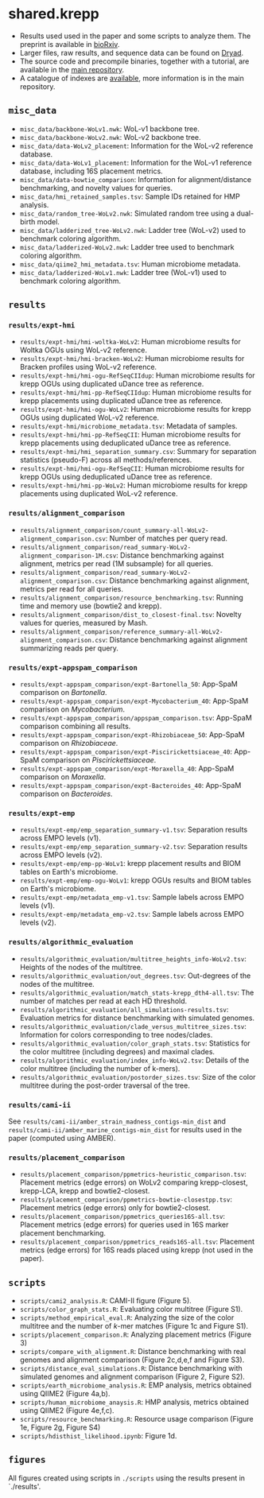 # shared.krepp
- Results used used in the paper and some scripts to analyze them. The preprint is available in [bioRxiv](https://doi.org/10.1101/2025.01.20.633730).
- Larger files, raw results, and sequence data can be found on [Dryad](https://doi.org/10.5061/dryad.63xsj3vd3).
- The source code and precompile binaries, together with a tutorial, are available in the [main repository](https://github.com/bo1929/krepp).
- A catalogue of indexes are [available](https://ter-trees.ucsd.edu/data/krepp/), more information is in the main repository.

## `misc_data`
* `misc_data/backbone-WoLv1.nwk`: WoL-v1 backbone tree.
* `misc_data/backbone-WoLv2.nwk`: WoL-v2 backbone tree.
* `misc_data/data-WoLv2_placement`: Information for the WoL-v2 reference database.
* `misc_data/data-WoLv1_placement`: Information for the WoL-v1 reference database, including 16S placement metrics.
* `misc_data/data-bowtie_comparison`: Information for alignment/distance benchmarking, and novelty values for queries.
* `misc_data/hmi_retained_samples.tsv`: Sample IDs retained for HMP analysis.
* `misc_data/random_tree-WoLv2.nwk`: Simulated random tree using a dual-birth model.
* `misc_data/ladderized_tree-WoLv2.nwk`: Ladder tree (WoL-v2) used to benchmark coloring algorithm.
* `misc_data/ladderized-WoLv2.nwk`: Ladder tree used to benchmark coloring algorithm.
* `misc_data/qiime2_hmi_metadata.tsv`: Human microbiome metadata.
* `misc_data/ladderized-WoLv1.nwk`: Ladder tree (WoL-v1) used to benchmark coloring algorithm.

## `results`
### `results/expt-hmi`
* `results/expt-hmi/hmi-woltka-WoLv2`: Human microbiome results for Woltka OGUs using WoL-v2 reference.
* `results/expt-hmi/hmi-bracken-WoLv2`: Human microbiome results for Bracken profiles using WoL-v2 reference.
* `results/expt-hmi/hmi-ogu-RefSeqCIIdup`: Human microbiome results for krepp OGUs using duplicated uDance tree as reference.
* `results/expt-hmi/hmi-pp-RefSeqCIIdup`: Human microbiome results for krepp placements using duplicated uDance tree as reference.
* `results/expt-hmi/hmi-ogu-WoLv2`: Human microbiome results for krepp OGUs using duplicated WoL-v2 reference.
* `results/expt-hmi/microbiome_metadata.tsv`: Metadata of samples.
* `results/expt-hmi/hmi-pp-RefSeqCII`: Human microbiome results for krepp placements using deduplicated uDance tree as reference.
* `results/expt-hmi/hmi_separation_summary.csv`: Summary for separation statistics (pseudo-F) across all methods/references.
* `results/expt-hmi/hmi-ogu-RefSeqCII`: Human microbiome results for krepp OGUs using deduplicated uDance tree as reference.
* `results/expt-hmi/hmi-pp-WoLv2`: Human microbiome results for krepp placements using duplicated WoL-v2 reference.

### `results/alignment_comparison`
* `results/alignment_comparison/count_summary-all-WoLv2-alignment_comparison.csv`: Number of matches per query read.
* `results/alignment_comparison/read_summary-WoLv2-alignment_comparison-1M.csv`: Distance benchmarking against alignment, metrics per read (1M subsample) for all queries.
* `results/alignment_comparison/read_summary-WoLv2-alignment_comparison.csv`: Distance benchmarking against alignment, metrics per read for all queries.
* `results/alignment_comparison/resource_benchmarking.tsv`: Running time and memory use (bowtie2 and krepp).
* `results/alignment_comparison/dist_to_closest-final.tsv`: Novelty values for queries, measured by Mash.
* `results/alignment_comparison/reference_summary-all-WoLv2-alignment_comparison.csv`: Distance benchmarking against alignment summarizing reads per query.

### `results/expt-appspam_comparison`
* `results/expt-appspam_comparison/expt-Bartonella_50`: App-SpaM comparison on *Bartonella*.
* `results/expt-appspam_comparison/expt-Mycobacterium_40`: App-SpaM comparison on *Mycobacterium*.
* `results/expt-appspam_comparison/appspam_comparison.tsv`: App-SpaM comparison combining all results.
* `results/expt-appspam_comparison/expt-Rhizobiaceae_50`: App-SpaM comparison on *Rhizobiaceae*.
* `results/expt-appspam_comparison/expt-Piscirickettsiaceae_40`: App-SpaM comparison on *Piscirickettsiaceae*.
* `results/expt-appspam_comparison/expt-Moraxella_40`: App-SpaM comparison on *Moraxella*.
* `results/expt-appspam_comparison/expt-Bacteroides_40`: App-SpaM comparison on *Bacteroides*.

### `results/expt-emp`
* `results/expt-emp/emp_separation_summary-v1.tsv`: Separation results across EMPO levels (v1).
* `results/expt-emp/emp_separation_summary-v2.tsv`: Separation results across EMPO levels (v2).
* `results/expt-emp/emp-pp-WoLv1`: krepp placement results and BIOM tables on Earth's microbiome.
* `results/expt-emp/emp-ogu-WoLv1`: krepp OGUs results and BIOM tables on Earth's microbiome.
* `results/expt-emp/metadata_emp-v1.tsv`: Sample labels across EMPO levels (v1).
* `results/expt-emp/metadata_emp-v2.tsv`: Sample labels across EMPO levels (v2).

### `results/algorithmic_evaluation`
* `results/algorithmic_evaluation/multitree_heights_info-WoLv2.tsv`: Heights of the nodes of the multitree.
* `results/algorithmic_evaluation/out_degrees.tsv`: Out-degrees of the nodes of the multitree.
* `results/algorithmic_evaluation/match_stats-krepp_dth4-all.tsv`: The number of matches per read at each HD threshold.
* `results/algorithmic_evaluation/all_simulations-results.tsv`: Evaluation metrics for distance benchmarking with simulated genomes.
* `results/algorithmic_evaluation/clade_versus_multitree_sizes.tsv`: Information for colors corresponding to tree nodes/clades.
* `results/algorithmic_evaluation/color_graph_stats.tsv`: Statistics for the color multitree (including degrees) and maximal clades.
* `results/algorithmic_evaluation/index_info-WoLv2.tsv`: Details of the color multitree (including the number of k-mers).
* `results/algorithmic_evaluation/postorder_sizes.tsv`: Size of the color multitree during the post-order traversal of the tree.

### `results/cami-ii`
See `results/cami-ii/amber_strain_madness_contigs-min_dist` and `results/cami-ii/amber_marine_contigs-min_dist` for results used in the paper (computed using AMBER).

### `results/placement_comparison`
* `results/placement_comparison/ppmetrics-heuristic_comparison.tsv`: Placement metrics (edge errors) on WoLv2 comparing krepp-closest, krepp-LCA, krepp and bowtie2-closest.
* `results/placement_comparison/ppmetrics-bowtie-closestpp.tsv`: Placement metrics (edge errors) only for bowtie2-closest.
* `results/placement_comparison/ppmetrics_queries16S-all.tsv`: Placement metrics (edge errors) for queries used in 16S marker placement benchmarking.
* `results/placement_comparison/ppmetrics_reads16S-all.tsv`: Placement metrics (edge errors) for 16S reads placed using krepp (not used in the paper).

## `scripts`
* `scripts/cami2_analysis.R`: CAMI-II figure (Figure 5).
* `scripts/color_graph_stats.R`: Evaluating color multitree (Figure S1).
* `scripts/method_empirical_eval.R`: Analyzing the size of the color multitree and the number of *k*-mer matches (Figure 1c and Figure S1).
* `scripts/placement_comparison.R`: Analyzing placement metrics (Figure 3)
* `scripts/compare_with_alignment.R`: Distance benchmarking with real genomes and alignment comparison (Figure 2c,d,e,f and Figure S3).
* `scripts/distance_eval_simulations.R`: Distance benchmarking with simulated genomes and alignment comparison (Figure 2, Figure S2).
* `scripts/earth_microbiome_analysis.R`: EMP analysis, metrics obtained using QIIME2 (Figure 4a,b).
* `scripts/human_microbiome_anaysis.R`: HMP analysis, metrics obtained using QIIME2 (Figure 4e,f,c).
* `scripts/resource_benchmarking.R`: Resource usage comparison (Figure 1e, Figure 2g, Figure S4)
* `scripts/hdisthist_likelihood.ipynb`: Figure 1d.

## `figures`
All figures created using scripts in `./scripts` using the results present in `./results'.
